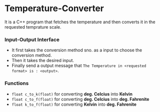 # Temperature-Converter
It is a C++ program that fetches the temperature and then converts it in the requested temprature scale.

### Input-Output Interface 
- It first takes the conversion method sno. as a input to choose the conversion method.
- Then it takes the desired input.
- Finally send a output message that `The Temperature in <requested format> is : <output>`.

### Functions
- `float c_to_k(float)` for converting **deg. Celcius** into **Kelvin**
- `float c_to_f(float)` for converting **deg. Celcius** into **deg. Fahrenite**
- `float k_to_f(float)` for converting **Kelvin** into **deg. Fahrenite**
